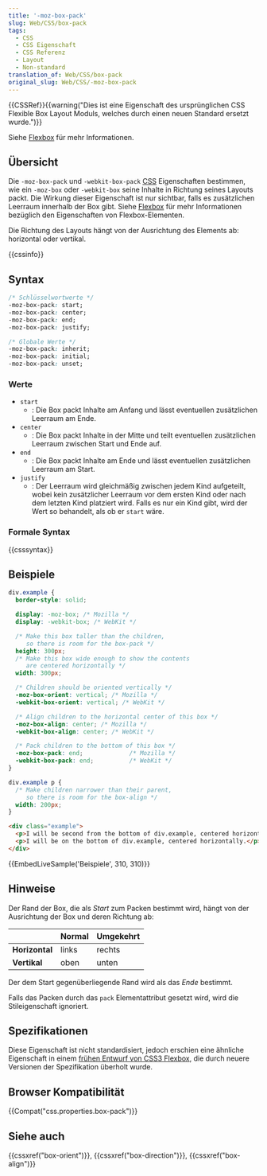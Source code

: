 ```yaml
---
title: '-moz-box-pack'
slug: Web/CSS/box-pack
tags:
  - CSS
  - CSS Eigenschaft
  - CSS Referenz
  - Layout
  - Non-standard
translation_of: Web/CSS/box-pack
original_slug: Web/CSS/-moz-box-pack
---
```

{{CSSRef}}{{warning("Dies ist eine Eigenschaft des ursprünglichen CSS Flexible Box Layout Moduls, welches durch einen neuen Standard ersetzt wurde.")}}

Siehe [Flexbox](/de/docs/Web/Guide/CSS/Flexible_boxes) für mehr Informationen.

## Übersicht

Die `-moz-box-pack` und `-webkit-box-pack` [CSS](/de/docs/Web/CSS) Eigenschaften bestimmen, wie ein `-moz-box` oder `-webkit-box` seine Inhalte in Richtung seines Layouts packt. Die Wirkung dieser Eigenschaft ist nur sichtbar, falls es zusätzlichen Leerraum innerhalb der Box gibt. Siehe [Flexbox](/de/docs/Web/Guide/CSS/Flexible_boxes) für mehr Informationen bezüglich den Eigenschaften von Flexbox-Elementen.

Die Richtung des Layouts hängt von der Ausrichtung des Elements ab: horizontal oder vertikal.

{{cssinfo}}

## Syntax

```css
/* Schlüsselwortwerte */
-moz-box-pack: start;
-moz-box-pack: center;
-moz-box-pack: end;
-moz-box-pack: justify;

/* Globale Werte */
-moz-box-pack: inherit;
-moz-box-pack: initial;
-moz-box-pack: unset;
```

### Werte

- `start`
  - : Die Box packt Inhalte am Anfang und lässt eventuellen zusätzlichen Leerraum am Ende.
- `center`
  - : Die Box packt Inhalte in der Mitte und teilt eventuellen zusätzlichen Leerraum zwischen Start und Ende auf.
- `end`
  - : Die Box packt Inhalte am Ende und lässt eventuellen zusätzlichen Leerraum am Start.
- `justify`
  - : Der Leerraum wird gleichmäßig zwischen jedem Kind aufgeteilt, wobei kein zusätzlicher Leerraum vor dem ersten Kind oder nach dem letzten Kind platziert wird. Falls es nur ein Kind gibt, wird der Wert so behandelt, als ob er `start` wäre.

### Formale Syntax

{{csssyntax}}

## Beispiele

```css
div.example {
  border-style: solid;

  display: -moz-box; /* Mozilla */
  display: -webkit-box; /* WebKit */

  /* Make this box taller than the children,
     so there is room for the box-pack */
  height: 300px;
  /* Make this box wide enough to show the contents
     are centered horizontally */
  width: 300px;

  /* Children should be oriented vertically */
  -moz-box-orient: vertical; /* Mozilla */
  -webkit-box-orient: vertical; /* WebKit */

  /* Align children to the horizontal center of this box */
  -moz-box-align: center; /* Mozilla */
  -webkit-box-align: center; /* WebKit */

  /* Pack children to the bottom of this box */
  -moz-box-pack: end;             /* Mozilla */
  -webkit-box-pack: end;          /* WebKit */
}

div.example p {
  /* Make children narrower than their parent,
     so there is room for the box-align */
  width: 200px;
}
```

```html
<div class="example">
  <p>I will be second from the bottom of div.example, centered horizontally.</p>
  <p>I will be on the bottom of div.example, centered horizontally.</p>
</div>
```

{{EmbedLiveSample('Beispiele', 310, 310)}}

## Hinweise

Der Rand der Box, die als _Start_ zum Packen bestimmt wird, hängt von der Ausrichtung der Box und deren Richtung ab:

|                | **Normal** | **Umgekehrt** |
| -------------- | ---------- | ------------- |
| **Horizontal** | links      | rechts        |
| **Vertikal**   | oben       | unten         |

Der dem Start gegenüberliegende Rand wird als das _Ende_ bestimmt.

Falls das Packen durch das `pack` Elementattribut gesetzt wird, wird die Stileigenschaft ignoriert.

## Spezifikationen

Diese Eigenschaft ist nicht standardisiert, jedoch erschien eine ähnliche Eigenschaft in einem [frühen Entwurf von CSS3 Flexbox](http://www.w3.org/TR/2009/WD-css3-flexbox-20090723/), die durch neuere Versionen der Spezifikation überholt wurde.

## Browser Kompatibilität

{{Compat("css.properties.box-pack")}}

## Siehe auch

{{cssxref("box-orient")}}, {{cssxref("box-direction")}}, {{cssxref("box-align")}}
